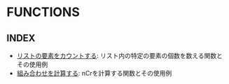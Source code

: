 # FUNCTIONS

## INDEX

- [リストの要素をカウントする](./functions/frequency2.hs): リスト内の特定の要素の個数を数える関数とその使用例
- [組み合わせを計算する](./functions/combination.hs): nCrを計算する関数とその使用例
